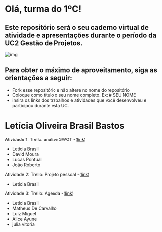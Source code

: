 # Olá, turma do 1ºC! 
## Este repositório será o seu caderno virtual de atividade e apresentações durante o período da UC2 Gestão de Projetos. 

![img](https://blog.acelerato.com/wp-content/uploads/2020/08/5-beneficios-da-gesta%CC%83o-de-projetos-para-a-sua-empresa-1200x640.png)

## Para obter o máximo de aproveitamento, siga as orientações a seguir:

- Fork esse repositório e não altere no nome do repositório
- Coloque como título o seu nome completo. Ex: # SEU NOME
- insira os links dos trabalhos e atividades que você desenvolveu e participou durante esta UC.

# Letícia Oliveira Brasil Bastos

Atividade 1: Trello: análise SWOT
-([link](https://trello.com/b/prGwfX4m/an%C3%A1lise-swot-netflix))
- Letícia Brasil
- David Moura
- Lucas Pontual
- João Roberto

Atividade 2: Trello: Projeto pessoal
-([link]([https://trello.com/b/prGwfX4m/an%C3%A1lise-swot-netflix](https://trello.com/b/usEBYef7/projeto-pessoal-evoluir-no-v%C3%B4lei-e-entrar-na-base-de-um-time)))
- Letícia Brasil

Atividade 3: Trello: Agenda
-([link](https://trello.com/b/pZYoYKXv/trabalho-de-teresa))
- Letícia Brasil
- Matheus De Carvalho
- Luiz Miguel
- Alice Ayune
- julia vitoria



